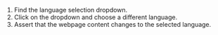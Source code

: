 1. Find the language selection dropdown.
2. Click on the dropdown and choose a different language.
3. Assert that the webpage content changes to the selected language.